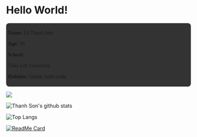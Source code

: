 # Hello World!

<div 
  style="background-color: #333; padding: 5px; border-radius: 8px; font-family: Arial sans-serif;"
>
  <p> <b>Name: </b> Lê Thanh Sơn
  <p> <b>Age: </b> 19
  <p><b>School: </b></p> Thủy Lợi University
  <p> <b>Hobbies: </b> Guitar, write code
</div>

<img href="" />

[![](https://img.shields.io/badge/FACEBOOK-Le%20Thanh%20Son-informational?style=flat&logo=facebook&logoColor=white&color=2bbc8a)](https://facebook.com/lethanhson.wist0514)


![Thanh Son's github stats](https://github-readme-stats.vercel.app/api?username=anuraghazra&show_icons=true&theme=radical)


![Top Langs](https://github-readme-stats.vercel.app/api/top-langs/?username=thanhson0514)


[![ReadMe Card](https://github-readme-stats.vercel.app/api/pin/?username=thanhson0514&theme=dark&repo=Scheduler-and-Api-TLU)](https://github.com/thanhson0514/Scheduler-and-Api-TLU)
